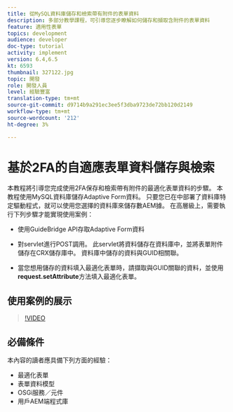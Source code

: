 ```yaml
---
title: 從MySQL資料庫儲存和檢索帶有附件的表單資料
description: 多部分教學課程，可引導您逐步瞭解如何儲存和擷取含附件的表單資料
feature: 適用性表單
topics: development
audience: developer
doc-type: tutorial
activity: implement
version: 6.4,6.5
kt: 6593
thumbnail: 327122.jpg
topic: 開發
role: 開發人員
level: 經驗豐富
translation-type: tm+mt
source-git-commit: d9714b9a291ec3ee5f3dba9723de72bb120d2149
workflow-type: tm+mt
source-wordcount: '212'
ht-degree: 3%

---
```



# 基於2FA的自適應表單資料儲存與檢索

本教程將引導您完成使用2FA保存和檢索帶有附件的最適化表單資料的步驟。 本教程使用MySQL資料庫儲存Adaptive Form資料。 只要您已在中部署了資料庫特定驅動程式，就可以使用您選擇的資料庫來儲存數AEM據。 在高層級上，需要執行下列步驟才能實現使用案例：

* 使用GuideBridge API存取Adaptive Form資料

* 對servlet進行POST調用。 此servlet將資料儲存在資料庫中，並將表單附件儲存在CRX儲存庫中。 資料庫中儲存的資料與GUID相關聯。

* 當您想用儲存的資料填入最適化表單時，請擷取與GUID關聯的資料，並使用&#x200B;**request.setAttribute**&#x200B;方法填入最適化表單。

## 使用案例的展示

>[!VIDEO](https://video.tv.adobe.com/v/327122?quality=9&learn=on)

## 必備條件

本內容的讀者應具備下列方面的經驗：

* 最適化表單
* 表單資料模型
* OSGi服務／元件
* 用戶AEM端程式庫
